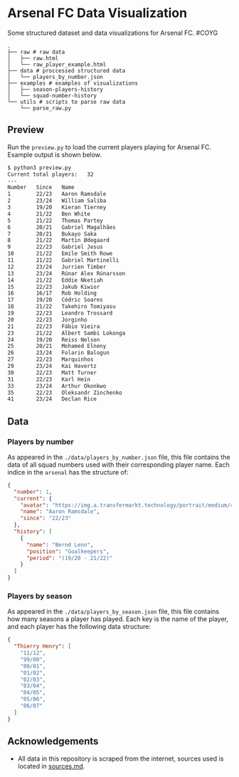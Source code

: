 # Arsenal FC Data Visualization

Some structured dataset and data visualizations for Arsenal FC. <a>#COYG</a>

```shell
.
├── raw # raw data 
│   ├── raw.html
│   └── raw_player_example.html
├── data # proccessed structured data
│   └── players_by_number.json
├── examples # examples of visualizations
│   ├── season-players-history
│   └── squad-number-history
└── utils # scripts to parse raw data
    └── parse_raw.py
```

## Preview

Run the `preview.py` to load the current players playing for Arsenal FC. Example output is shown below.

```bash
$ python3 preview.py 
Current total players:   32
---
Number   Since   Name
1        22/23   Aaron Ramsdale
2        23/24   William Saliba
3        19/20   Kieran Tierney
4        21/22   Ben White
5        21/22   Thomas Partey
6        20/21   Gabriel Magalhães
7        20/21   Bukayo Saka
8        21/22   Martin Ødegaard
9        22/23   Gabriel Jesus
10       21/22   Emile Smith Rowe
11       21/22   Gabriel Martinelli
12       23/24   Jurrien Timber
13       23/24   Rúnar Alex Rúnarsson
14       21/22   Eddie Nketiah
15       22/23   Jakub Kiwior
16       16/17   Rob Holding
17       19/20   Cédric Soares
18       21/22   Takehiro Tomiyasu
19       22/23   Leandro Trossard
20       22/23   Jorginho
21       22/23   Fábio Vieira
23       21/22   Albert Sambi Lokonga
24       19/20   Reiss Nelson
25       20/21   Mohamed Elneny
26       23/24   Folarin Balogun
27       22/23   Marquinhos
29       23/24   Kai Havertz
30       22/23   Matt Turner
31       22/23   Karl Hein
33       23/24   Arthur Okonkwo
35       22/23   Oleksandr Zinchenko
41       23/24   Declan Rice
```

## Data

### Players by number

As appeared in the `./data/players_by_number.json` file, this file contains the data of all squad numbers used with their corresponding player name. Each indice in the `arsenal` has the structure of:

```json
{
  "number": 1,
  "current": {
    "avatar": "https://img.a.transfermarkt.technology/portrait/medium/427568-1681828000.jpg?lm=1",
    "name": "Aaron Ramsdale",
    "since": "22/23"
  },
  "history": [
    {
      "name": "Bernd Leno",
      "position": "Goalkeepers",
      "period": "(19/20 - 21/22)"
    }
  ]
}
```

### Players by season

As appeared in the `./data/players_by_season.json` file, this file contains how many seasons a player has played. Each key is the name of the player, and each player has the following data structure:

```json
{
  "Thierry Henry": [
    "11/12",
    "99/00",
    "00/01",
    "01/02",
    "02/03",
    "03/04",
    "04/05",
    "05/06",
    "06/07"
  ]
}
```

## Acknowledgements

- All data in this repository is scraped from the internet, sources used is located in [sources.md](./raw/source.md).